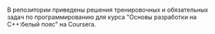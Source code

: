В репозитории приведены решения тренировочных и обязательных задач по программированию для курса "Основы разработки на C++:белый пояс" на Coursera.